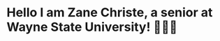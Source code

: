 # Hello I am Zane Christe, a senior at Wayne State University! 🙋🏽‍♂️


<!---
xp-squared/xp-squared is a ✨ special ✨ repository because its `README.md` (this file) appears on your GitHub profile.
You can click the Preview link to take a look at your changes.
--->
